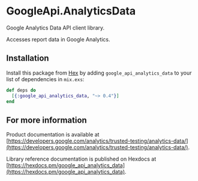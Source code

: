 # GoogleApi.AnalyticsData

Google Analytics Data API client library.

Accesses report data in Google Analytics.

## Installation

Install this package from [Hex](https://hex.pm) by adding
`google_api_analytics_data` to your list of dependencies in `mix.exs`:

```elixir
def deps do
  [{:google_api_analytics_data, "~> 0.4"}]
end
```

## For more information

Product documentation is available at [https://developers.google.com/analytics/trusted-testing/analytics-data/](https://developers.google.com/analytics/trusted-testing/analytics-data/).

Library reference documentation is published on Hexdocs at
[https://hexdocs.pm/google_api_analytics_data](https://hexdocs.pm/google_api_analytics_data).
